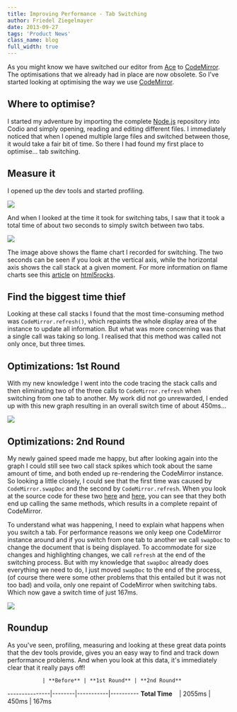 ```yaml
---
title: Improving Performance - Tab Switching
author: Friedel Ziegelmayer
date: 2013-09-27
tags: 'Product News'
class_name: blog
full_width: true
---
```


As you might know we have switched our editor from [Ace] to [CodeMirror]. The optimisations that we already had in place are now obsolete. So I've started looking at optimising the way we use [CodeMirror].

## Where to optimise?

I started my adventure by importing the complete [Node.js] repository into Codio and simply opening, reading and editing different files. I immediately noticed that when I opened multiple large files and switched between those, it would take a fair bit of time. So there I had found my first place to optimise... tab switching.

## Measure it

I opened up the dev tools and started profiling.

![](/img/blog/flames-javascript-cpu-profile-running.png)

And when I looked at the time it took for switching tabs, I saw that it took a total time of about two seconds to simply switch between two tabs.

![](/img/blog/flames-graph-before.png)

The image above shows the flame chart I recorded for switching. The two seconds can be seen if you look at the vertical axis, while the horizontal axis shows the call stack at a given moment. For more information on flame charts see this [article] on [html5rocks].

## Find the biggest time thief

Looking at these call stacks I found that the most time-consuming method was `CodeMirror.refresh()`, which repaints the whole display area of the instance to update all information. But what was more concerning was that a single call was taking so long. I realised that this method was called not only once, but three times.


## Optimizations: 1st Round

With my new knowledge I went into the code tracing the stack calls and then eliminating two of the three calls to `CodeMirror.refresh` when switching from one tab to another. My work did not go unrewarded, I ended up with this new graph resulting in an overall switch time of about 450ms...

![](/img/blog/flames-graph-middle.png)

## Optimizations: 2nd Round

My newly gained speed made me happy, but after looking again into the graph I could still see two call stack spikes which took about the same amount of time, and both ended up re-rendering the CodeMirror instance. So looking a little closely, I could see that the first time was caused by `CodeMirror.swapDoc` and the second by `CodeMirror.refresh`. When you look at the source code for these two [here](https://github.com/marijnh/CodeMirror/blob/master/lib/codemirror.js#L3207) and [here](https://github.com/marijnh/CodeMirror/blob/master/lib/codemirror.js#L3199), you can see that they both end up calling the same methods, which results in a complete repaint of CodeMirror.

To understand what was happening, I need to explain what happens when you switch a tab. For performance reasons we only keep one CodeMirror instance around and if you switch from one tab to another we call `swapDoc` to change the document that is being displayed. To accommodate for size changes and highlighting changes, we call `refresh` at the end of the switching process. But with my knowledge that `swapDoc` already does everything we need to do, I just moved `swapDoc` to the end of the process, (of course there were some other problems that this entailed but it was not too bad) and voila, only one repaint of CodeMirror when switching tabs. Which now gave a switch time of just 167ms.

![](/img/blog/flames-graph-after.png)

## Roundup

As you've seen, profiling, measuring and looking at these great data points that the dev tools provide, gives you an easy way to find and track down performance problems. And when you look at this data, it's immediately clear that it really pays off!

               | **Before** | **1st Round** | **2nd Round**
---------------|--------|-----------|----------
**Total Time**&nbsp;&nbsp;&nbsp; | 2055ms | 450ms     | 167ms



[Ace]: http://ace.c9.io
[CodeMirror]: http://codemirror.net
[Node.js]: http://nodejs.org
[article]: http://www.html5rocks.com/en/Tutorials/developertools/revolutions2013/#toc-flame-chart
[html5rocks]: http://www.html5rocks.com